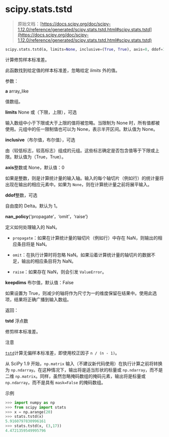 # scipy.stats.tstd

> 原始文档：[https://docs.scipy.org/doc/scipy-1.12.0/reference/generated/scipy.stats.tstd.html#scipy.stats.tstd](https://docs.scipy.org/doc/scipy-1.12.0/reference/generated/scipy.stats.tstd.html#scipy.stats.tstd)

```py
scipy.stats.tstd(a, limits=None, inclusive=(True, True), axis=0, ddof=1, *, nan_policy='propagate', keepdims=False)
```

计算修剪样本标准差。

此函数找到给定值的样本标准差，忽略给定 *limits* 外的值。

参数：

**a** array_like

值数组。

**limits** None 或（下限，上限），可选

输入数组中小于下限或大于上限的值将被忽略。当限制为 None 时，所有值都被使用。元组中的任一限制值也可以为 None，表示半开区间。默认值为 None。

**inclusive**（布尔值，布尔值），可选

由（较低标志，较高标志）组成的元组。这些标志确定是否包含值等于下限或上限。默认值为（True，True）。

**axis**整数或 None，默认值：0

如果是整数，则是计算统计量的输入轴。输入的每个轴切片（例如行）的统计量将出现在输出的相应元素中。如果为 `None`，则在计算统计量之前将展平输入。

**ddof**整数，可选

自由度的 Delta。默认为 1。

**nan_policy**{‘propagate’，‘omit’，‘raise’}

定义如何处理输入的 NaN。

+   `propagate`：如果在计算统计量的轴切片（例如行）中存在 NaN，则输出的相应条目将是 NaN。

+   `omit`：在执行计算时将忽略 NaN。如果沿着计算统计量的轴切片的数据不足，输出的相应条目将为 NaN。

+   `raise`：如果存在 NaN，则会引发 `ValueError`。

**keepdims** 布尔值，默认值：False

如果设置为 True，则减少的轴将作为尺寸为一的维度保留在结果中。使用此选项，结果将正确广播到输入数组。

返回：

**tstd** 浮点数

修剪样本标准差。

注意

[`tstd`](#scipy.stats.tstd "scipy.stats.tstd")计算无偏样本标准差，即使用校正因子 `n / (n - 1)`。

从 SciPy 1.9 开始，`np.matrix` 输入（不建议新代码使用）在执行计算之前将转换为 `np.ndarray`。在这种情况下，输出将是适当形状的标量或 `np.ndarray`，而不是二维 `np.matrix`。同样，虽然忽略掩码数组的掩码元素，输出将是标量或 `np.ndarray`，而不是具有 `mask=False` 的掩码数组。

示例

```py
>>> import numpy as np
>>> from scipy import stats
>>> x = np.arange(20)
>>> stats.tstd(x)
5.9160797830996161
>>> stats.tstd(x, (3,17))
4.4721359549995796 
```
